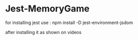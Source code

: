 # Jest-MemoryGame

for installing jest use : npm install -D jest-environment-jsdom

after installing it as shown on videos
